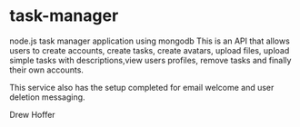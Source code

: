 # task-manager
node.js task manager application using mongodb
This is an API that allows users to create accounts, create tasks, create avatars, upload files, upload simple tasks with descriptions,view users profiles, remove tasks and finally their own accounts.

This service also has the setup completed for email welcome and user deletion messaging.


Drew Hoffer
